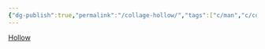 ```yaml
---
{"dg-publish":true,"permalink":"/collage-hollow/","tags":["c/man","c/coin","c/number","c/body","c/black","c/bw","c/ripples"],"created":"2024-01-08T14:02:05.255-05:00","updated":"2024-01-08T14:02:34.168-05:00"}
---
```



[Hollow](https://www.instagram.com/p/ClwgNvHuWTT/)
